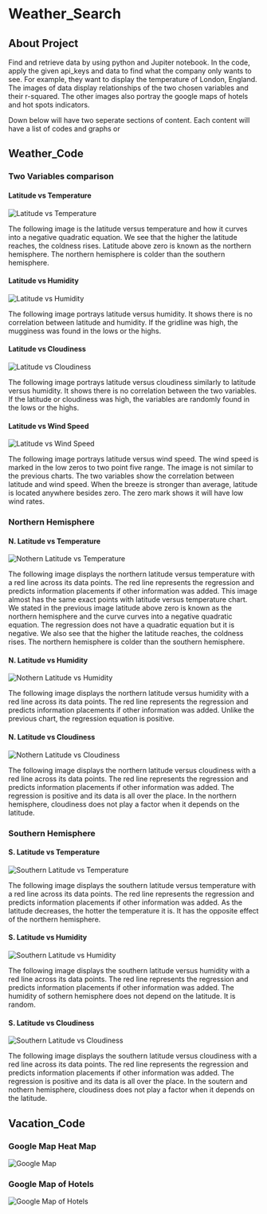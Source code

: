 # Weather_Search

## About Project
Find and retrieve data by using python and Jupiter notebook. In the code, apply the given api_keys and data to find what the company only wants to see. For example, they want to display the temperature of London, England. The images of data display relationships of the two chosen variables and their r-squared. The other images also portray the google maps of hotels and hot spots indicators. 

Down below will have two seperate sections of content. Each content will have a list of codes and graphs or  



## Weather_Code

### Two Variables comparison

#### Latitude vs Temperature
![Latitude vs Temperature](https://github.com/samuelroiz/Weather_Search/blob/main/Images/Latitude_Vs_Temperature.png)

The following image is the latitude versus temperature and how it curves into a negative quadratic equation. We see that the higher the latitude reaches, the coldness rises. Latitude above zero is known as the northern hemisphere. The northern hemisphere is colder than the southern hemisphere. 

#### Latitude vs Humidity
![Latitude vs Humidity](https://github.com/samuelroiz/Weather_Search/blob/main/Images/Latitude_Vs_Humidity.png)

The following image portrays latitude versus humidity. It shows there is no correlation between latitude and humidity. If the gridline was high, the mugginess was found in the lows or the highs. 


#### Latitude vs Cloudiness
![Latitude vs Cloudiness](https://github.com/samuelroiz/Weather_Search/blob/main/Images/Latitude_Vs_Cloudiness.png)

The following image portrays latitude versus cloudiness similarly to latitude versus humidity. It shows there is no correlation between the two variables. If the latitude or cloudiness was high, the variables are randomly found in the lows or the highs. 

#### Latitude vs Wind Speed
![Latitude vs Wind Speed](https://github.com/samuelroiz/Weather_Search/blob/main/Images/Latitude_Vs_Wind_Speed.png)

The following image portrays latitude versus wind speed. The wind speed is marked in the low zeros to two point five range. The image is not similar to the previous charts. The two variables show the correlation between latitude and wind speed. When the breeze is stronger than average, latitude is located anywhere besides zero. The zero mark shows it will have low wind rates. 

### Northern Hemisphere

#### N. Latitude vs Temperature
![Nothern Latitude vs Temperature](https://github.com/samuelroiz/Weather_Search/blob/main/Images/North_Latitude_Vs_Temperature.png)

The following image displays the northern latitude versus temperature with a red line across its data points. The red line represents the regression and predicts information placements if other information was added. This image almost has the same exact points with latitude versus temperature chart. We stated in the previous image latitude above zero is known as the northern hemisphere and the curve curves into a negative quadratic equation. The regression does not have a quadratic equation but it is negative. We also see that the higher the latitude reaches, the coldness rises. The northern hemisphere is colder than the southern hemisphere.

#### N. Latitude vs Humidity
![Nothern Latitude vs Humidity](https://github.com/samuelroiz/Weather_Search/blob/main/Images/North_Latitude_Vs_Humidity.png)

The following image displays the northern latitude versus humidity with a red line across its data points. The red line represents the regression and predicts information placements if other information was added. Unlike the previous chart, the regression equation is positive. 

#### N. Latitude vs Cloudiness
![Nothern Latitude vs Cloudiness](https://github.com/samuelroiz/Weather_Search/blob/main/Images/North_Latitude_Vs_Cloudiness.png)

The following image displays the northern latitude versus cloudiness with a red line across its data points. The red line represents the regression and predicts information placements if other information was added. The regression is positive and its data is all over the place. In the northern hemisphere, cloudiness does not play a factor when it depends on the latitude. 

### Southern Hemisphere

#### S. Latitude vs Temperature
![Southern Latitude vs Temperature](https://github.com/samuelroiz/Weather_Search/blob/main/Images/South_Latitude_Vs_Temperature.png)

The following image displays the southern latitude versus temperature with a red line across its data points. The red line represents the regression and predicts information placements if other information was added. As the latitude decreases, the hotter the temperature it is. It has the opposite effect of the northern hemisphere.  

#### S. Latitude vs Humidity
![Southern Latitude vs Humidity](https://github.com/samuelroiz/Weather_Search/blob/main/Images/South_Latitude_Vs_Humidity.png)

The following image displays the southern latitude versus humidity with a red line across its data points. The red line represents the regression and predicts information placements if other information was added. The humidity of sothern hemisphere does not depend on the latitude. It is random. 

#### S. Latitude vs Cloudiness
![Southern Latitude vs Cloudiness](https://github.com/samuelroiz/Weather_Search/blob/main/Images/South_Latitude_Vs_Cloudiness.png)

The following image displays the southern latitude versus cloudiness with a red line across its data points. The red line represents the regression and predicts information placements if other information was added. The regression is positive and its data is all over the place. In the soutern and nothern hemisphere, cloudiness does not play a factor when it depends on the latitude. 

## Vacation_Code

### Google Map Heat Map
![Google Map](https://github.com/samuelroiz/Weather_Search/blob/main/Images/South_Latitude_Vs_Cloudiness.png)

### Google Map of Hotels
![Google Map of Hotels](https://github.com/samuelroiz/Weather_Search/blob/main/Images/google_map_hotel.png)
